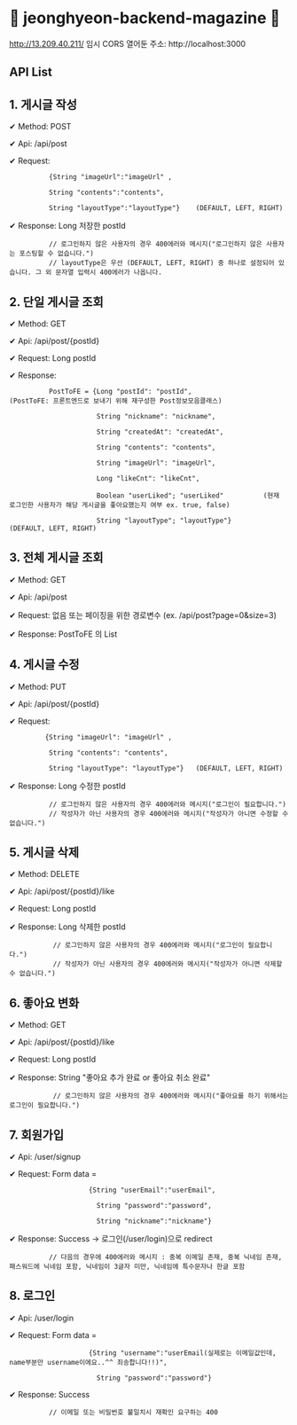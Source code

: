 # 🥨 jeonghyeon-backend-magazine 🥨
http://13.209.40.211/
임시 CORS 열어둔 주소: http://localhost:3000

## API List

## 1. 게시글 작성
  ✔︎ Method: POST
  
  ✔︎ Api: /api/post
  
  ✔︎ Request: 
  
              {String "imageUrl":"imageUrl" ,
  
              String "contents":"contents", 
              
              String "layoutType":"layoutType"}    (DEFAULT, LEFT, RIGHT)
              
  ✔︎ Response: Long 저장한 postId
              
              // 로그인하지 않은 사용자의 경우 400에러와 메시지("로그인하지 않은 사용자는 포스팅할 수 없습니다.")
              // layoutType은 우선 (DEFAULT, LEFT, RIGHT) 중 하나로 설정되어 있습니다. 그 외 문자열 입력시 400에러가 나옵니다.
              
## 2. 단일 게시글 조회              
  ✔︎ Method: GET
  
  ✔︎ Api: /api/post/{postId}
  
  ✔︎ Request: Long postId
  
  ✔︎ Response: 
                          
              PostToFE = {Long "postId": "postId",                  (PostToFE: 프론트엔드로 보내기 위해 재구성한 Post정보모음클래스)
  
                          String "nickname": "nickname",
                          
                          String "createdAt": "createdAt",
                          
                          String "contents": "contents",
                          
                          String "imageUrl": "imageUrl",
                          
                          Long "likeCnt": "likeCnt",
                          
                          Boolean "userLiked"; "userLiked"          (현재 로그인한 사용자가 해당 게시글을 좋아요했는지 여부 ex. true, false)
                          
                          String "layoutType"; "layoutType"}        (DEFAULT, LEFT, RIGHT)
              
## 3. 전체 게시글 조회
  ✔︎ Method: GET
  
  ✔︎ Api: /api/post
  
  ✔︎ Request: 없음 또는 페이징을 위한 경로변수 (ex. /api/post?page=0&size=3)
  
  ✔︎ Response: PostToFE 의 List 
  
  
## 4. 게시글 수정
  ✔︎ Method: PUT
  
  ✔︎ Api: /api/post/{postId}
  
  ✔︎ Request: 
            
             {String "imageUrl": "imageUrl" ,
  
              String "contents": "contents", 
  
              String "layoutType": "layoutType"}   (DEFAULT, LEFT, RIGHT)
  
  ✔︎ Response: Long 수정한 postId
  
              // 로그인하지 않은 사용자의 경우 400에러와 메시지("로그인이 필요합니다.")
              // 작성자가 아닌 사용자의 경우 400에러와 메시지("작성자가 아니면 수정할 수 없습니다.")
  
## 5. 게시글 삭제
  ✔︎ Method: DELETE
  
  ✔︎ Api: /api/post/{postId}/like
  
  ✔︎ Request: Long postId
  
  ✔︎ Response: Long 삭제한 postId
  
               // 로그인하지 않은 사용자의 경우 400에러와 메시지("로그인이 필요합니다.")
               // 작성자가 아닌 사용자의 경우 400에러와 메시지("작성자가 아니면 삭제할 수 없습니다.")
  
## 6. 좋아요 변화
  ✔︎ Method: GET
  
  ✔︎ Api: /api/post/{postId}/like
  
  ✔︎ Request: Long postId
  
  ✔︎ Response: String "좋아요 추가 완료 or 좋아요 취소 완료" 
  
               // 로그인하지 않은 사용자의 경우 400에러와 메시지("좋아요를 하기 위해서는 로그인이 필요합니다.")
               
## 7. 회원가입
  ✔︎ Api: /user/signup
  
  ✔︎ Request: Form data = 
  
                        {String "userEmail":"userEmail",
  
                          String "password":"password",
  
                          String "nickname":"nickname"}
  
  ✔︎ Response: Success -> 로그인(/user/login)으로 redirect
  
              // 다음의 경우에 400에러와 메시지 : 중복 이메일 존재, 중복 닉네임 존재, 패스워드에 닉네임 포함, 닉네임이 3글자 미만, 닉네임에 특수문자나 한글 포함
              
## 8. 로그인
  ✔︎ Api: /user/login
  
  ✔︎ Request: Form data = 
  
                        {String "username":"userEmail(실제로는 이메일값인데, name부분만 username이에요..^^ 죄송합니다!!)",
  
                          String "password":"password"}
  
  ✔︎ Response: Success
  
              // 이메일 또는 비밀번호 불일치시 재확인 요구하는 400
  
  
